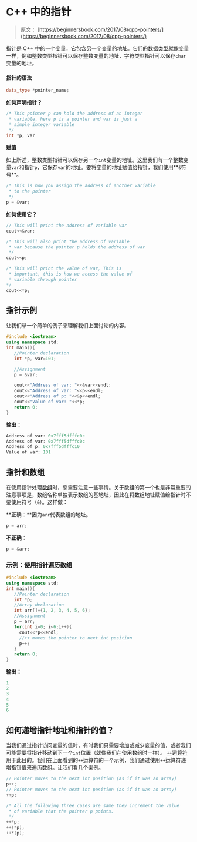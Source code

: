 # C++ 中的指针

> 原文： [https://beginnersbook.com/2017/08/cpp-pointers/](https://beginnersbook.com/2017/08/cpp-pointers/)

指针是 C++ 中的一个变量，它包含另一个变量的地址。它们的[数据类型](https://beginnersbook.com/2017/08/cpp-data-types/)就像变量一样，例如整数类型指针可以保存整数变量的地址，字符类型指针可以保存`char`变量的地址。

#### 指针的语法

```cpp
data_type *pointer_name;
```

**如何声明指针？**

```cpp
/* This pointer p can hold the address of an integer 
 * variable, here p is a pointer and var is just a
 * simple integer variable
 */
int *p, var
```

**赋值**

如上所述，整数类型指针可以保存另一个`int`变量的地址。这里我们有一个整数变量`var`和指针`p`，它保存`var`的地址。要将变量的地址赋值给指针，我们使用**`&`符号**。

```cpp
/* This is how you assign the address of another variable
 * to the pointer
 */
p = &var;
```

**如何使用它？**

```cpp
// This will print the address of variable var
cout<<&var;    

/* This will also print the address of variable
 * var because the pointer p holds the address of var
 */
cout<<p;    

/* This will print the value of var, This is 
 * important, this is how we access the value of
 * variable through pointer
*/
cout<<*p; 

```

## 指针示例

让我们举一个简单的例子来理解我们上面讨论的内容。

```cpp
#include <iostream>
using namespace std;
int main(){
   //Pointer declaration
   int *p, var=101;

   //Assignment
   p = &var;

   cout<<"Address of var: "<<&var<<endl;
   cout<<"Address of var: "<<p<<endl;
   cout<<"Address of p: "<<&p<<endl;
   cout<<"Value of var: "<<*p;
   return 0;
}
```

**输出：**

```cpp
Address of var: 0x7fff5dfffc0c
Address of var: 0x7fff5dfffc0c
Address of p: 0x7fff5dfffc10
Value of var: 101
```

## 指针和数组

在使用指针处理[数组](https://beginnersbook.com/2017/08/cpp-arrays/)时，您需要注意一些事情。关于数组的第一个也是非常重要的注意事项是，数组名称单独表示数组的基地址，因此在将数组地址赋值给指针时不要使用符号（`&`）。这样做：

**正确：**因为`arr`代表数组的地址。

```cpp
p = arr;
```

**不正确：**

```cpp
p = &arr;
```

### 示例：使用指针遍历数组

```cpp
#include <iostream>
using namespace std;
int main(){
   //Pointer declaration
   int *p;
   //Array declaration
   int arr[]={1, 2, 3, 4, 5, 6};
   //Assignment
   p = arr;
   for(int i=0; i<6;i++){
     cout<<*p<<endl;
     //++ moves the pointer to next int position
     p++;
   }
   return 0;
}
```

**输出：**

```cpp
1
2
3
4
5
6

```

## 如何递增指针地址和指针的值？

当我们通过指针访问变量的值时，有时我们只需要增加或减少变量的值，或者我们可能需要将指针移动到下一个`int`位置（就像我们在使用数组时一样）。 [`++`运算符](https://beginnersbook.com/2017/08/cpp-operators/)用于此目的。我们在上面看到的`++`运算符的一个示例，我们通过使用`++`运算符递增指针值来遍历数组。让我们看几个案例。

```cpp
// Pointer moves to the next int position (as if it was an array)
p++; 
// Pointer moves to the next int position (as if it was an array)   
++p;   

/* All the following three cases are same they increment the value 
 * of variable that the pointer p points.
 */
++*p;   
++(*p); 
++*(p); 

```